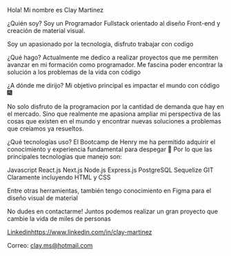 Hola! Mi nombre es Clay Martinez

¿Quién soy?
Soy un Programador Fullstack orientado al diseño Front-end y creación de material visual.

Soy un apasionado por la tecnologia, disfruto trabajar con codigo

¿Qué hago?
Actualmente me dedico a realizar proyectos que me permiten avanzar en mi formación como programador. Me fascina poder encontrar la solución a los problemas de la vida con código

¿A dónde me dirijo?
Mi objetivo principal es impactar el mundo con código 🎆

No solo disfruto de la programacion por la cantidad de demanda que hay en el mercado. Sino que realmente me apasiona ampliar mi perspectiva de las cosas que existen en el mundo y encontrar nuevas soluciones a problemas que creíamos ya resueltos.

¿Qué tecnologías uso?
El Bootcamp de Henry me ha permitido adquirir el conocimiento y experiencia fundamental para despegar 🚀 Por lo que las principales tecnologías que manejo son:

Javascript
React.js
Next.js
Node.js
Express.js
PostgreSQL
Sequelize
GIT
Claramente incluyendo HTML y CSS

Entre otras herramientas, también tengo conocimiento en Figma para el diseño visual de material

No dudes en contactarme!
Juntos podemos realizar un gran proyecto que cambie la vida de miles de personas

[Linkedin](https://www.linkedin.com/in/clay-martinez)https://www.linkedin.com/in/clay-martinez

Correo: clay.ms@hotmail.com
